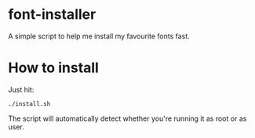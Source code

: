 # font-installer
A simple script to help me install my favourite fonts fast.

# How to install
Just hit:
```
./install.sh
```
The script will automatically detect whether you're running it as root or as user.

